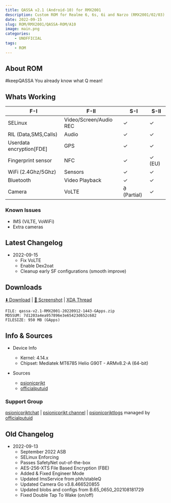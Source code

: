 ```yaml
---
title: QASSA v2.1 (Android-10) for RMX2001
description: Custom ROM for Realme 6, 6s, 6i and Narzo (RMX2001/02/03)
date: 2022-09-15
slug: ROM/RMX2001/QASSA-ROM/A10
image: main.png
categories:
    - UNOFFICIAL
tags:
    - ROM
---
```


## About ROM
#keepQASSA
You already know what Q mean!

## Whats Working
F-I | F-II | S-I | S-II
---------|---------|---------|---------
SELinux | Video/Screen/Audio REC | ✓ | ✓
RIL (Data,SMS,Calls) | Audio | ✓ | ✓
Userdata encryption[FDE] | GPS | ✓ | ✓
Fingerprint sensor | NFC | ✓ | ✓ (EU)
WiFi (2.4Ghz/5Ghz) | Sensors | ✓ | ✓
Bluetooth | Video Playback | ✓ | ✓
Camera | VoLTE | ∂ (Partial) | ✓

### Known Issues
* IMS (ViLTE, VoWiFi)
* Extra cameras

## Latest Changelog
* 2022-09-15
  * Fix VoLTE
  * Enable Dex2oat
  * Cleanup early SF configurations (smooth improve)


## Downloads
[⬇️ Download](https://sourceforge.net/projects/psionicprjkt/files/RMX2001/QASSA-A10/qassa-v2.1-RMX2001-20220914-1620-GApps.zip/download) | [🌆 Screenshot](https://photos.app.goo.gl/QB6zgWwj5A6LmSuj8) | [XDA Thread](https://forum.xda-developers.com)

```
FILE: qassa-v2.1-RMX2001-20220912-1443-GApps.zip
MD5SUM: 7d1203a4ea957896e3e65423d652c682
FILESIZE: 950 MB (GApps)
```

## Info & Sources
* Device Info
  * Kernel: 4.14.x
  * Chipset: Mediatek MT6785 Helio G90T - ARMv8.2-A (64-bit)

* Sources
  * [psionicprjkt](https://github.com/psionicprjkt)
  * [officialputuid](https://github.com/officialputuid)

### Support Group
[psionicprjktchat](https://t.me/psionicprjktchat) | [psionicprjkt channel](https://t.me/psionicprjkt) | [psionicprjktlogs](https://t.me/psionicprjktlogs) managed by [officialputuid](https://t.me/officialputuid)

## Old Changelog
* 2022-09-13
  * September 2022 ASB
  * SELinux Enforcing
  * Passes SafetyNet out-of-the-box
  * AES-256-XTS File Based Encryption (FBE)
  * Added & Fixed Engineer Mode
  * Updated ImsService from phh/stableQ
  * Updated Camera Go v3.8.466520855
  * Updated blobs and configs from B.65_0650_202108181729
  * Fixed Double Tap To Wake (on/off)
